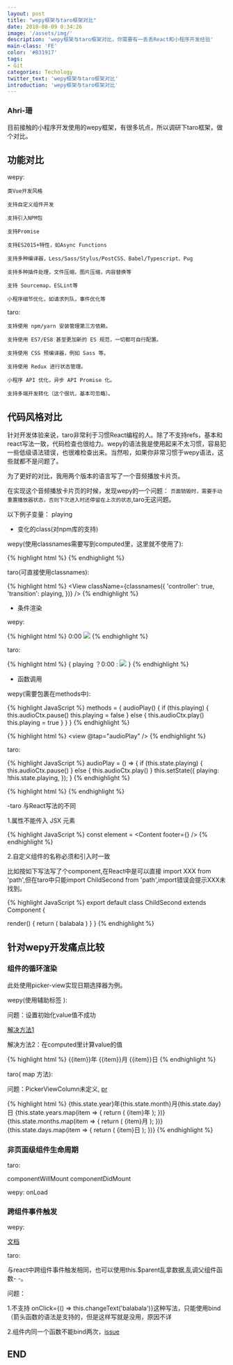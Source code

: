 ```yaml
---
layout: post
title: "wepy框架与taro框架对比"
date: 2018-08-09 0:34:26
image: '/assets/img/'
description: 'wepy框架与taro框架对比，你需要有一丢丢React和小程序开发经验'
main-class: 'FE'
color: '#B31917'
tags:
- Git
categories: Techology
twitter_text: 'wepy框架与taro框架对比'
introduction: 'wepy框架与taro框架对比'
---
```


### Ahri-珊

目前接触的小程序开发使用的wepy框架，有很多坑点，所以调研下taro框架，做个对比。

## 功能对比

wepy:

```text
类Vue开发风格

支持自定义组件开发

支持引入NPM包

支持Promise

支持ES2015+特性，如Async Functions

支持多种编译器，Less/Sass/Stylus/PostCSS、Babel/Typescript、Pug

支持多种插件处理，文件压缩，图片压缩，内容替换等

支持 Sourcemap，ESLint等

小程序细节优化，如请求列队，事件优化等
```

taro:

```text
支持使用 npm/yarn 安装管理第三方依赖。

支持使用 ES7/ES8 甚至更加新的 ES 规范，一切都可自行配置。

支持使用 CSS 预编译器，例如 Sass 等。

支持使用 Redux 进行状态管理。

小程序 API 优化，异步 API Promise 化。

支持多端开发转化（这个很坑，基本可忽略）。
```

## 代码风格对比

针对开发体验来说，taro非常利于习惯React编程的人。除了不支持refs，基本和react写法一致，代码检查也很给力。wepy的语法我是使用起来不太习惯，容易犯一些低级语法错误，也很难检查出来。当然啦，如果你非常习惯于wepy语法，这些就都不是问题了。

为了更好的对比，我用两个版本的语言写了一个音频播放卡片页。

在实现这个音频播放卡片页的时候，发现wepy的一个问题： `页面销毁时，需要手动重置播放器状态，否则下次进入时还停留在上次的状态`,taro无这问题。

以下例子变量： playing

- 变化的class(对npm库的支持)

wepy(使用classnames需要写到computed里，这里就不使用了):

{% highlight html %}
  <view :class="{playing ? 'controller transition' : playing}" />
{% endhighlight %}

taro(可直接使用classnames):

{% highlight html %}
  <View
    className={classnames({
      'controller': true,
      'transition': playing,
    })}
  />
{% endhighlight %}

- 条件渲染

wepy:

{% highlight html %}
  <text wx:if="{{playing}}">0:00</text>
  <image
    wx:else
    src="../assets/images/play.png"
  />
{% endhighlight %}

taro:

{% highlight html %}
  {
    playing ？<text>0:00</text> : <image src="../assets/images/play.png" />
  }
{% endhighlight %}

- 函数调用

wepy(需要包裹在methods中):

{% highlight JavaScript %}
  methods = {
    audioPlay() {
      if (this.playing) {
        this.audioCtx.pause()
        this.playing = false
      } else {
        this.audioCtx.play()
        this.playing = true
      }
    }
  }
{% endhighlight %}

{% highlight html %}
  <view @tap="audioPlay" />
{% endhighlight %}

taro:

{% highlight JavaScript %}
  audioPlay = () => {
    if (this.state.playing) {
      this.audioCtx.pause()
    } else {
      this.audioCtx.play()
    }
    this.setState({
      playing: !this.state.playing,
    });
  }
{% endhighlight %}

{% highlight html %}
  <View onClick={this.audioPlay} />
{% endhighlight %}

-taro 与React写法的不同

1.属性不能传入 JSX 元素

{% highlight JavaScript %}
const element = <Content footer={<View />} />
{% endhighlight %}

2.自定义组件的名称必须和引入时一致

比如按如下写法写了个component,在React中是可以直接 import XXX from 'path',但在taro中只能import ChildSecond from 'path',import错误会提示XXX未找到。

{% highlight JavaScript %}
export default class ChildSecond extends Component {

  render() {
    return (
      <View>balabala</View>
    )
  }
}
{% endhighlight %}

## 针对wepy开发痛点比较

### 组件的循环渲染

此处使用picker-view实现日期选择器为例。

wepy(使用辅助标签 <repeat> ):

问题：设置初始化value值不成功

[解决方法1](https://github.com/Tencent/wepy/issues/1528)

解决方法2：在computed里计算value的值

{% highlight html %}
   <picker-view
      value="{{value}}"
    >
      <picker-view-column>
        <repeat
          for="{{years}}"
          key="{{index}}"
        >
          <view>{{item}}年</view>
        </repeat>
      </picker-view-column>
      <picker-view-column>
        <repeat
          for="{{months}}"
          key="{{index}}"
        >
          <view>{{item}}月</view>
        </repeat>
      </picker-view-column>
      <picker-view-column>
        <repeat
          for="{{days}}"
          key="{{index}}"
        >
          <view>{{item}}日</view>
        </repeat>
      </picker-view-column>
    </picker-view>
{% endhighlight %}

taro( map 方法):

问题：PickerViewColumn未定义, [pr](https://github.com/NervJS/taro/pull/413)

{% highlight html %}
   <View>
      <View>{this.state.year}年{this.state.month}月{this.state.day}日</View>
      <PickerView value={this.state.value} onChange={this.onChange}>
        <PickerViewColumn>
          {this.state.years.map(item => {
            return (
              <View>{item}年</View>
            );
          })}
        </PickerViewColumn>
        <PickerViewColumn>
          {this.state.months.map(item => {
            return (
              <View>{item}月</View>
            );
          })}
        </PickerViewColumn>
        <PickerViewColumn>
          {this.state.days.map(item => {
            return (
              <View>{item}日</View>
            );
          })}
        </PickerViewColumn>
      </PickerView>
    </View>
{% endhighlight %}

### 非页面级组件生命周期

taro:

componentWillMount componentDidMount

wepy: onLoad

### 跨组件事件触发

wepy:

[文档](https://tencent.github.io/wepy/document.html#/?id=%E7%BB%84%E4%BB%B6%E9%80%9A%E4%BF%A1%E4%B8%8E%E4%BA%A4%E4%BA%92)

taro:

与react中跨组件事件触发相同，也可以使用this.$parent乱拿数据,乱调父组件函数- -。

问题：

1.不支持 onClick={() => this.changeText('balabala')}这种写法，只能使用bind（箭头函数的语法是支持的，但是这样写就是没用，原因不详

2.组件内同一个函数不能bind两次，[issue](https://github.com/NervJS/taro/issues/432)

## END
